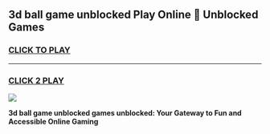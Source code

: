 
## 3d ball game unblocked Play Online 👋 Unblocked Games
<h3>
<a href="https://premium.freeplayer.one?title=3d_ball_game_unblocked&ref=19F">CLICK TO PLAY</a></h3>
<hr>

<h3>
<a href="https://premium.freeplayer.one?title=3d_ball_game_unblocked&ref=19F">CLICK 2 PLAY</a>
  
</h3>

<a href="https://premium.freeplayer.one?title=3d_ball_game_unblocked&ref=19F"><img src="https://clearcache.store/games.png"></a>


**3d ball game unblocked games unblocked: Your Gateway to Fun and Accessible Online Gaming**
